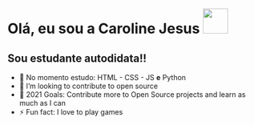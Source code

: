 # Olá, eu sou a Caroline Jesus  <img src="https://media.giphy.com/media/HJFXLDfHf5SruQUJ65/giphy.gif" width="50">

## Sou estudante autodidata!!

- 🌱 No momento estudo: HTML - CSS - JS **e** Python
- 👯 I’m looking to contribute to open source
- 🥅 2021 Goals: Contribute more to Open Source projects and learn as much as I can
- ⚡ Fun fact: I love to play games
